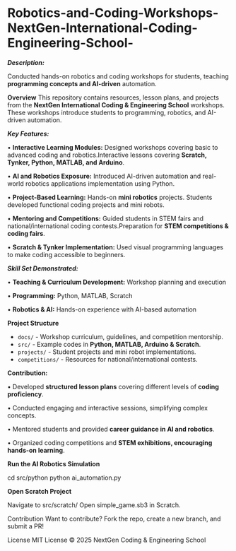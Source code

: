 # Robotics-and-Coding-Workshops-NextGen-International-Coding-Engineering-School-

_**Description:**_

Conducted hands-on robotics and coding workshops for students, teaching **programming concepts and AI-driven** automation.

 **Overview**
This repository contains resources, lesson plans, and projects from the **NextGen International Coding & Engineering School** workshops. These workshops introduce students to programming, robotics, and AI-driven automation.

_**Key Features:**_

•	**Interactive Learning Modules:** Designed workshops covering basic to advanced coding and robotics.Interactive lessons covering **Scratch, Tynker, Python, MATLAB, and Arduino**.

•	**AI and Robotics Exposure:** Introduced AI-driven automation and real-world robotics applications implementation using Python.

•	**Project-Based Learning:** Hands-on **mini robotics** projects. Students developed functional coding projects and mini robots.

•	**Mentoring and Competitions:** Guided students in STEM fairs and national/international coding contests.Preparation for **STEM competitions & coding fairs**.

•	**Scratch & Tynker Implementation:** Used visual programming languages to make coding accessible to beginners.

_**Skill Set Demonstrated:**_

•	**Teaching & Curriculum Development:** Workshop planning and execution

•	**Programming:** Python, MATLAB, Scratch

•	**Robotics & AI:** Hands-on experience with AI-based automation

 **Project Structure**
- `docs/` - Workshop curriculum, guidelines, and competition mentorship.
- `src/` - Example codes in **Python, MATLAB, Arduino & Scratch**.
- `projects/` - Student projects and mini robot implementations.
- `competitions/` - Resources for national/international contests.

**Contribution:**

•	Developed **structured lesson plans** covering different levels of **coding proficiency**.

•	Conducted engaging and interactive sessions, simplifying complex concepts.

•	Mentored students and provided **career guidance in AI and robotics**.

•	Organized coding competitions and **STEM exhibitions, encouraging hands-on learning**.

**Run the AI Robotics Simulation**

cd src/python
python ai_automation.py

**Open Scratch Project**

Navigate to src/scratch/
Open simple_game.sb3 in Scratch.

Contribution
Want to contribute? Fork the repo, create a new branch, and submit a PR!

License
MIT License © 2025 NextGen Coding & Engineering School
